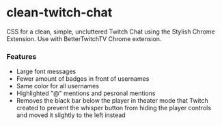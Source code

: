 # clean-twitch-chat
CSS for a clean, simple, uncluttered Twitch Chat using the Stylish Chrome Extension. Use with BetterTwitchTV Chrome extension.

### Features
* Large font messages
* Fewer amount of badges in front of usernames
* Same color for all usernames
* Highlighted "@" mentions and pesronal mentions
* Removes the black bar below the player in theater mode that Twitch created to prevent the whisper button from hiding the player controls and moved it slightly to the left instead
